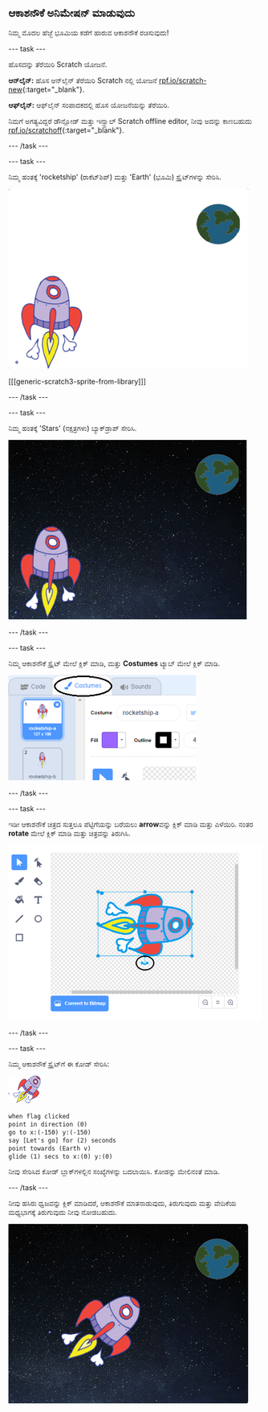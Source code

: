 ## ಆಕಾಶನೌಕೆ ಅನಿಮೇಷನ್ ಮಾಡುವುದು

ನಿಮ್ಮ ಮೊದಲ ಹೆಜ್ಜೆ ಭೂಮಿಯ ಕಡೆಗೆ ಹಾರುವ ಆಕಾಶನೌಕೆ ರಚಿಸುವುದು!

\--- task \---

ಹೊಸದನ್ನು ತೆರೆಯಿರಿ Scratch ಯೋಜನೆ.

**ಆನ್‌ಲೈನ್:** ಹೊಸ ಆನ್‌ಲೈನ್ ತೆರೆಯಿರಿ Scratch ನಲ್ಲಿ ಯೋಜನೆ [rpf.io/scratch-new](http://rpf.io/scratchon){:target="_blank"}.

**ಆಫ್‌ಲೈನ್:** ಆಫ್‌ಲೈನ್ ಸಂಪಾದಕದಲ್ಲಿ ಹೊಸ ಯೋಜನೆಯನ್ನು ತೆರೆಯಿರಿ.

ನಿಮಗೆ ಅಗತ್ಯವಿದ್ದರೆ ಡೌನ್ಲೋಡ್ ಮತ್ತು ಇನ್ಸ್ಟಾಲ್ Scratch offline editor, ನೀವು ಅದನ್ನು ಕಾಣಬಹುದು [rpf.io/scratchoff](http://rpf.io/scratchoff){:target="_blank"}.

\--- /task \---

\--- task \---

ನಿಮ್ಮ ಹಂತಕ್ಕೆ 'rocketship' (ರಾಕೆಟ್‌ಶಿಪ್) ಮತ್ತು 'Earth' (ಭೂಮಿ) ಸ್ಪ್ರೈಟ್‌ಗಳನ್ನು ಸೇರಿಸಿ.

![ಆಕಾಶನೌಕೆ ಮತ್ತು ಭೂಮಿಯ ಸ್ಪ್ರೈಟ್‌ಗಳು](images/space-sprites.png)

[[[generic-scratch3-sprite-from-library]]]

\--- /task \---

\--- task \---

ನಿಮ್ಮ ಹಂತಕ್ಕೆ 'Stars' (ನಕ್ಷತ್ರಗಳು) ಬ್ಯಾಕ್‌ಡ್ರಾಪ್ ಸೇರಿಸಿ.

![ಬಾಹ್ಯಾಕಾಶ ಹಿನ್ನೆಲೆ](images/space-backdrop.png)

\--- /task \---

\--- task \---

ನಿಮ್ಮ ಆಕಾಶನೌಕೆ ಸ್ಪ್ರೈಟ್ ಮೇಲೆ ಕ್ಲಿಕ್ ಮಾಡಿ, ಮತ್ತು **Costumes** ಟ್ಯಾಬ್ ಮೇಲೆ ಕ್ಲಿಕ್ ಮಾಡಿ.

![ಸ್ಪ್ರೈಟ್ ವೇಷಭೂಷಣ](images/space-costume.png)

\--- /task \---

\--- task \---

ಇಡೀ ಆಕಾಶನೌಕೆ ಚಿತ್ರದ ಸುತ್ತಲೂ ಪೆಟ್ಟಿಗೆಯನ್ನು ಬರೆಯಲು **arrow**ವನ್ನು ಕ್ಲಿಕ್ ಮಾಡಿ ಮತ್ತು ಎಳೆಯಿರಿ. ನಂತರ **rotate** ಮೇಲೆ ಕ್ಲಿಕ್ ಮಾಡಿ ಮತ್ತು ಚಿತ್ರವನ್ನು ತಿರುಗಿಸಿ.

![ವೇಷಭೂಷಣವನ್ನು ತಿರುಗಿಸುವುದು](images/space-rotate.png)

\--- /task \---

\--- task \---

ನಿಮ್ಮ ಆಕಾಶನೌಕೆ ಸ್ಪ್ರೈಟ್‌ಗೆ ಈ ಕೋಡ್ ಸೇರಿಸಿ:

![ಆಕಾಶನೌಕೆ ಸ್ಪ್ರೈಟ್](images/sprite-spaceship.png)

```blocks3
when flag clicked
point in direction (0)
go to x:(-150) y:(-150)
say [Let's go] for (2) seconds
point towards (Earth v)
glide (1) secs to x:(0) y:(0)
```

ನೀವು ಸೇರಿಸಿದ ಕೋಡ್ ಬ್ಲಾಕ್‌ಗಳಲ್ಲಿನ ಸಂಖ್ಯೆಗಳನ್ನು ಬದಲಾಯಿಸಿ. ಕೋಡನ್ನು ಮೇಲಿನಂತೆ ಮಾಡಿ.

\--- /task \---

ನೀವು ಹಸಿರು ಧ್ವಜವನ್ನು ಕ್ಲಿಕ್ ಮಾಡಿದರೆ, ಆಕಾಶನೌಕೆ ಮಾತನಾಡುವುದು, ತಿರುಗುವುದು ಮತ್ತು ವೇದಿಕೆಯ ಮಧ್ಯಭಾಗಕ್ಕೆ ತಿರುಗುವುದು ನೀವು ನೋಡಬಹುದು.

![ಆಕಾಶನೌಕೆ ಅನಿಮೇಷನ್ ಪರೀಕ್ಷಿಸಲಾಗುತ್ತಿದೆ](images/space-animate-stage.png)